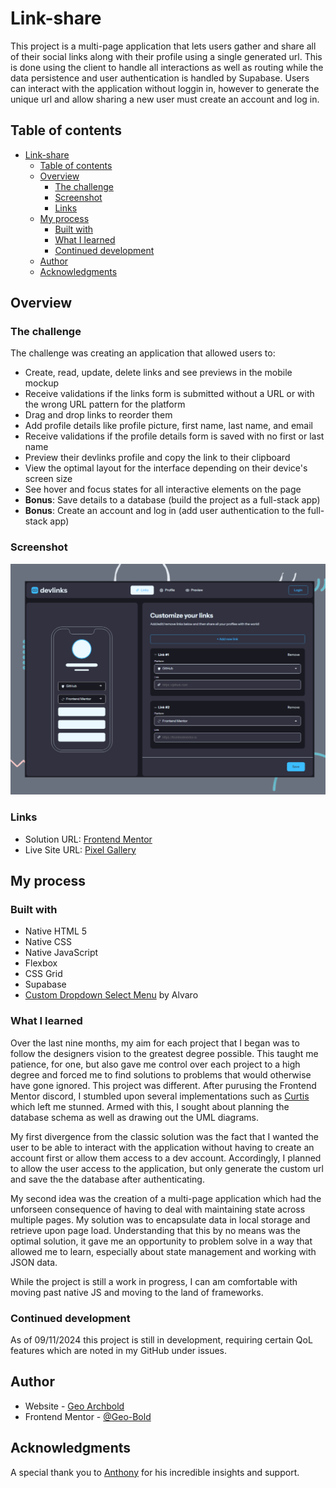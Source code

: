 # Link-share
This project is a multi-page application that lets users gather and share all of their social links along with their profile using a single generated url. This is done using the client to handle all interactions as well as routing while the data persistence and user authentication is handled by Supabase. Users can interact with the application without loggin in, however to generate the unique url and allow sharing a new user must create an account and log in. 

## Table of contents

- [Link-share](#link-share)
  - [Table of contents](#table-of-contents)
  - [Overview](#overview)
    - [The challenge](#the-challenge)
    - [Screenshot](#screenshot)
    - [Links](#links)
  - [My process](#my-process)
    - [Built with](#built-with)
    - [What I learned](#what-i-learned)
    - [Continued development](#continued-development)
  - [Author](#author)
  - [Acknowledgments](#acknowledgments)

## Overview

### The challenge

The challenge was creating an application that allowed users to:

- Create, read, update, delete links and see previews in the mobile mockup
- Receive validations if the links form is submitted without a URL or with the wrong URL pattern for the platform
- Drag and drop links to reorder them
- Add profile details like profile picture, first name, last name, and email
- Receive validations if the profile details form is saved with no first or last name
- Preview their devlinks profile and copy the link to their clipboard
- View the optimal layout for the interface depending on their device's screen size
- See hover and focus states for all interactive elements on the page
- **Bonus**: Save details to a database (build the project as a full-stack app)
- **Bonus**: Create an account and log in (add user authentication to the full-stack app)

### Screenshot

![](./src/assets/images/link-share-preview.png)

### Links

- Solution URL: [Frontend Mentor](https://www.frontendmentor.io/profile/Geo-Bold)
- Live Site URL: [Pixel Gallery](https://geobold.dev/projects/link-share/)

## My process

### Built with

- Native HTML 5
- Native CSS
- Native JavaScript
- Flexbox
- CSS Grid
- Supabase
- [Custom Dropdown Select Menu](https://codepen.io/alvarotrigo/pen/QWmZYJr) by Alvaro

### What I learned

Over the last nine months, my aim for each project that I began was to follow the designers vision to the greatest degree possible. This taught me patience, for one, but also gave me control over each project to a high degree and forced me to find solutions to problems that would otherwise have gone ignored. This project was different. After purusing the Frontend Mentor discord, I stumbled upon several implementations such as [Curtis](https://github.com/webguy83) which left me stunned. Armed with this, I sought about planning the database schema as well as drawing out the UML diagrams.
>
My first divergence from the classic solution was the fact that I wanted the user to be able to interact with the application without having to create an account first or allow them access to a dev account. Accordingly, I planned to allow the user access to the application, but only generate the custom url and save the the database after authenticating.
>
My second idea was the creation of a multi-page application which had the unforseen consequence of having to deal with maintaining state across multiple pages. My solution was to encapsulate data in local storage and retrieve upon page load. Understanding that this by no means was the optimal solution, it gave me an opportunity to problem solve in a way that allowed me to learn, especially about state management and working with JSON data.
>
While the project is still a work in progress, I can am comfortable with moving past native JS and moving to the land of frameworks.

### Continued development

As of 09/11/2024 this project is still in development, requiring certain QoL features which are noted in my GitHub under issues.

## Author

- Website - [Geo Archbold](https://geobold.dev/)
- Frontend Mentor - [@Geo-Bold](https://www.frontendmentor.io/profile/Geo-Bold)

## Acknowledgments

A special thank you to [Anthony](https://github.com/anthonyisensee) for his incredible insights and support.
